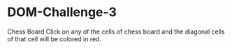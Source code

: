 # DOM-Challenge-3
Chess Board
Click on any of the cells of chess board and the diagonal cells of that cell will be colored in red.
